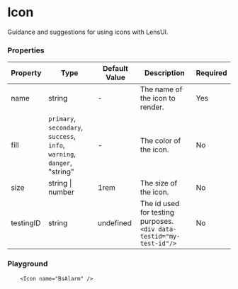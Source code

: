 # Icon

Guidance and suggestions for using icons with LensUI.

### Properties

|Property|Type|Default Value|Description|Required|
|---|---|---|---|---|
|name|string|-|The name of the icon to render.|Yes|
|fill|`primary`, `secondary`, `success`, <br/>`info`, `warning`, `danger`, "string"|-|The color of the icon.|No|
|size|string \| number | 1rem |The size of the icon.|No|
|testingID| string | undefined | The id used for testing purposes.<br/>`<div data-testid="my-test-id"/>` |No|

### Playground

```tsx
    <Icon name="BsAlarm" />
```